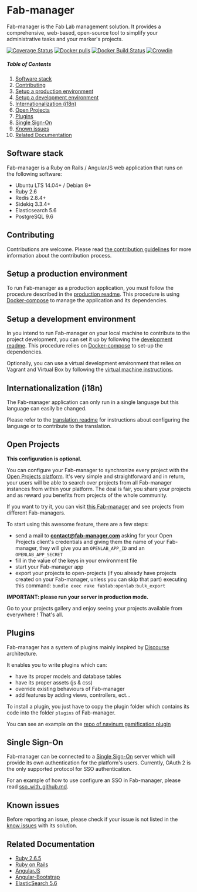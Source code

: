 # Fab-manager

Fab-manager is the Fab Lab management solution. It provides a comprehensive, web-based, open-source tool to simplify your administrative tasks and your marker's projects.

[![Coverage Status](https://coveralls.io/repos/github/sleede/fab-manager/badge.svg)](https://coveralls.io/github/sleede/fab-manager)
[![Docker pulls](https://img.shields.io/docker/pulls/sleede/fab-manager.svg)](https://hub.docker.com/r/sleede/fab-manager/)
[![Docker Build Status](https://img.shields.io/docker/build/sleede/fab-manager.svg)](https://hub.docker.com/r/sleede/fab-manager/builds)
[![Crowdin](https://badges.crowdin.net/fab-manager/localized.svg)](https://crowdin.com/project/fab-manager)

##### Table of Contents
1. [Software stack](#software-stack)
2. [Contributing](#contributing)
3. [Setup a production environment](#setup-a-production-environment)
4. [Setup a development environment](#setup-a-development-environment)
5. [Internationalization (i18n)](#i18n)
6. [Open Projects](#open-projects)
7. [Plugins](#plugins)
8. [Single Sign-On](#sso)
9. [Known issues](#known-issues)
10. [Related Documentation](#related-documentation)



<a name="software-stack"></a>
## Software stack

Fab-manager is a Ruby on Rails / AngularJS web application that runs on the following software:

- Ubuntu LTS 14.04+ / Debian 8+
- Ruby 2.6
- Redis 2.8.4+
- Sidekiq 3.3.4+
- Elasticsearch 5.6
- PostgreSQL 9.6

<a name="contributing"></a>
## Contributing

Contributions are welcome. Please read [the contribution guidelines](CONTRIBUTING.md) for more information about the contribution process.

<a name="setup-a-production-environment"></a>
## Setup a production environment

To run Fab-manager as a production application, you must follow the procedure described in the [production readme](doc/production_readme.md).
This procedure is using [Docker-compose](https://docs.docker.com/compose/overview/) to manage the application and its dependencies.

<a name="setup-a-development-environment"></a>
## Setup a development environment

In you intend to run Fab-manager on your local machine to contribute to the project development, you can set it up by following the [development readme](doc/development_readme.md). 
This procedure relies on [Docker-compose](https://docs.docker.com/compose/overview/) to set-up the dependencies.

Optionally, you can use a virtual development environment that relies on Vagrant and Virtual Box by following the [virtual machine instructions](doc/virtual-machine.md).

<a name="i18n"></a>
## Internationalization (i18n)

The Fab-manager application can only run in a single language but this language can easily be changed.

Please refer to the [translation readme](doc/translation_readme.md) for instructions about configuring the language or to contribute to the translation.

<a name="open-projects"></a>
## Open Projects

**This configuration is optional.**

You can configure your Fab-manager to synchronize every project with the [Open Projects platform](https://github.com/sleede/openlab-projects).
It's very simple and straightforward and in return, your users will be able to search over projects from all Fab-manager instances from within your platform.
The deal is fair, you share your projects and as reward you benefits from projects of the whole community.

If you want to try it, you can visit [this Fab-manager](https://fablab.lacasemate.fr/#!/projects) and see projects from different Fab-managers.

To start using this awesome feature, there are a few steps:
- send a mail to **contact@fab-manager.com** asking for your Open Projects client's credentials and giving them the name of your Fab-manager, they will give you an `OPENLAB_APP_ID` and an `OPENLAB_APP_SECRET`
- fill in the value of the keys in your environment file
- start your Fab-manager app
- export your projects to open-projects (if you already have projects created on your Fab-manager, unless you can skip that part) executing this command: `bundle exec rake fablab:openlab:bulk_export`

**IMPORTANT: please run your server in production mode.**

Go to your projects gallery and enjoy seeing your projects available from everywhere ! That's all.

<a name="plugins"></a>
## Plugins

Fab-manager has a system of plugins mainly inspired by [Discourse](https://github.com/discourse/discourse) architecture.

It enables you to write plugins which can:
- have its proper models and database tables
- have its proper assets (js & css)
- override existing behaviours of Fab-manager
- add features by adding views, controllers, ect...

To install a plugin, you just have to copy the plugin folder which contains its code into the folder `plugins` of Fab-manager.

You can see an example on the [repo of navinum gamification plugin](https://github.com/sleede/navinum-gamification)

<a name="sso"></a>
## Single Sign-On

Fab-manager can be connected to a [Single Sign-On](https://en.wikipedia.org/wiki/Single_sign-on) server which will provide its own authentication for the platform's users.
Currently, OAuth 2 is the only supported protocol for SSO authentication.

For an example of how to use configure an SSO in Fab-manager, please read [sso_with_github.md](doc/sso_with_github.md).

<a name="known-issues"></a>
## Known issues

Before reporting an issue, please check if your issue is not listed in the [know issues](doc/known-issues.md) with its solution. 

<a name="related-documentation"></a>
## Related Documentation

- [Ruby 2.6.5](http://ruby-doc.org/core-2.6.5/)
- [Ruby on Rails](http://api.rubyonrails.org)
- [AngularJS](https://docs.angularjs.org/api)
- [Angular-Bootstrap](http://angular-ui.github.io/bootstrap/)
- [ElasticSearch 5.6](https://www.elastic.co/guide/en/elasticsearch/reference/5.6/index.html)
